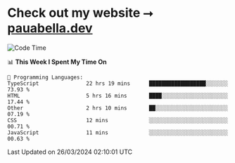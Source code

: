 # Check out my website ⭢ [pauabella.dev](https://pauabella.dev)

<!--START_SECTION:waka-->
![Code Time](http://img.shields.io/badge/Code%20Time-3%2C145%20hrs%2025%20mins-blue)

📊 **This Week I Spent My Time On** 

```text
💬 Programming Languages: 
TypeScript               22 hrs 19 mins      ██████████████████░░░░░░░   73.93 % 
HTML                     5 hrs 16 mins       ████░░░░░░░░░░░░░░░░░░░░░   17.44 % 
Other                    2 hrs 10 mins       ██░░░░░░░░░░░░░░░░░░░░░░░   07.19 % 
CSS                      12 mins             ░░░░░░░░░░░░░░░░░░░░░░░░░   00.71 % 
JavaScript               11 mins             ░░░░░░░░░░░░░░░░░░░░░░░░░   00.63 % 
```


 Last Updated on 26/03/2024 02:10:01 UTC
<!--END_SECTION:waka-->
